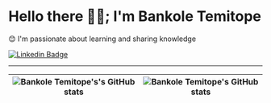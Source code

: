# Hello there 👋🏾; I'm Bankole Temitope
 😊 I'm passionate about learning and sharing knowledge
 
[![Linkedin Badge](https://img.shields.io/badge/-bankole-temitope-blue?style=for-the-badge&logo=Linkedin&logoColor=white&link=https://www.linkedin.com/in/bankole-temitope-ba7556224)](https://www.linkedin.com/in/bankole-temitope-ba7556224) 

---

| <img align="center" src="https://github-readme-stats.vercel.app/api?username=Topaztemmy&show_icons=true&include_all_commits=true&hide_border=true" alt="Bankole Temitope's's GitHub stats" /> | <img align="center" src="https://github-readme-stats.vercel.app/api/top-langs/?username=Topaztemmy&langs_count=8&layout=compact&hide_border=true" alt="Bankole Temitope's GitHub stats" /> |
| ------------- | ------------- |
